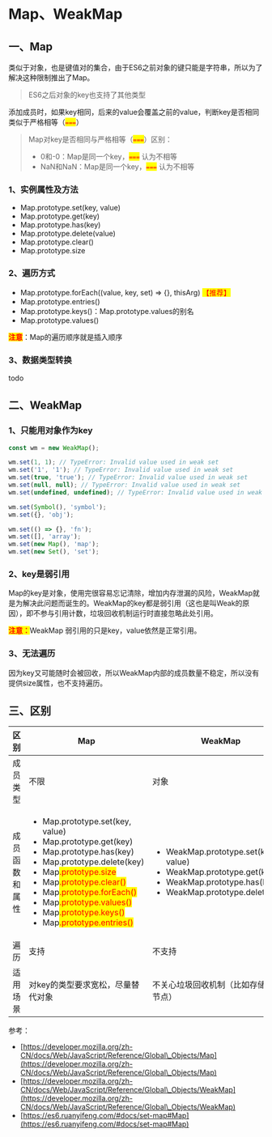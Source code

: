 # Map、WeakMap

## 一、Map

类似于对象，也是键值对的集合，由于ES6之前对象的键只能是字符串，所以为了解决这种限制推出了Map。

> ES6之后对象的key也支持了其他类型

添加成员时，如果key相同，后来的value会覆盖之前的value，判断key是否相同类似于严格相等（<mark style="color:red;">`===`</mark>）

> Map对key是否相同与严格相等（<mark style="color:red;">`===`</mark>）区别：
>
> * 0和-0：Map是同一个key，<mark style="color:red;">`===`</mark> 认为不相等
> * NaN和NaN：Map是同一个key，<mark style="color:red;">`===`</mark> 认为不相等

### 1、实例属性及方法

* Map.prototype.set(key, value)
* Map.prototype.get(key)
* Map.prototype.has(key)
* Map.prototype.delete(value)
* Map.prototype.clear()
* Map.prototype.size

### 2、遍历方式

* Map.prototype.forEach((value, key, set) => {}, thisArg) <mark style="color:red;">【推荐】</mark>
* Map.prototype.entries()
* Map.prototype.keys()：Map.prototype.values的别名
* Map.prototype.values()

<mark style="color:red;">**注意**</mark>：Map的遍历顺序就是插入顺序

### 3、数据类型转换

todo

## 二、WeakMap

### 1、只能用对象作为key

```javascript
const wm = new WeakMap();

wm.set(1, 1); // TypeError: Invalid value used in weak set
wm.set('1', '1'); // TypeError: Invalid value used in weak set
wm.set(true, 'true'); // TypeError: Invalid value used in weak set
wm.set(null, null); // TypeError: Invalid value used in weak set
wm.set(undefined, undefined); // TypeError: Invalid value used in weak set

wm.set(Symbol(), 'symbol');
wm.set({}, 'obj');

wm.set(() => {}, 'fn');
wm.set([], 'array');
wm.set(new Map(), 'map');
wm.set(new Set(), 'set');
```

### 2、key是弱引用

Map的key是对象，使用完很容易忘记清除，增加内存泄漏的风险，WeakMap就是为解决此问题而诞生的。WeakMap的key都是弱引用（这也是叫Weak的原因），即不参与引用计数，垃圾回收机制运行时直接忽略此处引用。

<mark style="color:red;">**注意：**</mark>WeakMap 弱引用的只是key，value依然是正常引用。

### 3、无法遍历

因为key又可能随时会被回收，所以WeakMap内部的成员数量不稳定，所以没有提供size属性，也不支持遍历。

## 三、区别

| 区别      | Map                                                                                                                                                                                                                                                                                                                                                                                                                                                                                                                                  | WeakMap                                                                                                                                                         |
| ------- | ------------------------------------------------------------------------------------------------------------------------------------------------------------------------------------------------------------------------------------------------------------------------------------------------------------------------------------------------------------------------------------------------------------------------------------------------------------------------------------------------------------------------------------ | --------------------------------------------------------------------------------------------------------------------------------------------------------------- |
| 成员类型    | 不限                                                                                                                                                                                                                                                                                                                                                                                                                                                                                                                                   | 对象                                                                                                                                                              |
| 成员函数和属性 | <ul><li>Map.prototype.set(key, value)</li><li>Map.prototype.get(key)</li><li>Map.prototype.has(key)</li><li>Map.prototype.delete(key)</li><li>Map<mark style="color:red;">.prototype.size</mark></li><li>Map<mark style="color:red;">.prototype.clear()</mark></li><li>Map<mark style="color:red;">.prototype.forEach()</mark></li><li>Map<mark style="color:red;">.prototype.values()</mark></li><li>Map<mark style="color:red;">.prototype.keys()</mark></li><li>Map<mark style="color:red;">.prototype.entries()</mark></li></ul> | <ul><li>WeakMap.prototype.set(key, value)</li><li>WeakMap.prototype.get(key)</li><li>WeakMap.prototype.has(key)</li><li>WeakMap.prototype.delete(key)</li></ul> |
| 遍历      | 支持                                                                                                                                                                                                                                                                                                                                                                                                                                                                                                                                   | 不支持                                                                                                                                                             |
| 适用场景    | 对key的类型要求宽松，尽量替代对象                                                                                                                                                                                                                                                                                                                                                                                                                                                                                                                   | 不关心垃圾回收机制（比如存储DOM节点）                                                                                                                                            |



参考：

* [https://developer.mozilla.org/zh-CN/docs/Web/JavaScript/Reference/Global\_Objects/Map](https://developer.mozilla.org/zh-CN/docs/Web/JavaScript/Reference/Global\_Objects/Map)
* [https://developer.mozilla.org/zh-CN/docs/Web/JavaScript/Reference/Global\_Objects/WeakMap](https://developer.mozilla.org/zh-CN/docs/Web/JavaScript/Reference/Global\_Objects/WeakMap)
* [https://es6.ruanyifeng.com/#docs/set-map#Map](https://es6.ruanyifeng.com/#docs/set-map#Map)
